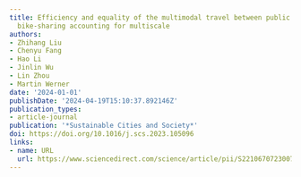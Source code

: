 ```yaml
---
title: Efficiency and equality of the multimodal travel between public transit and
  bike-sharing accounting for multiscale
authors:
- Zhihang Liu
- Chenyu Fang
- Hao Li
- Jinlin Wu
- Lin Zhou
- Martin Werner
date: '2024-01-01'
publishDate: '2024-04-19T15:10:37.892146Z'
publication_types:
- article-journal
publication: '*Sustainable Cities and Society*'
doi: https://doi.org/10.1016/j.scs.2023.105096
links:
- name: URL
  url: https://www.sciencedirect.com/science/article/pii/S2210670723007060
---
```

